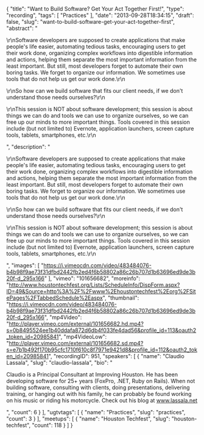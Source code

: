 {
  "title": "Want to Build Software? Get Your Act Together First!",
  "type": "recording",
  "tags": [
    "Practices"
  ],
  "date": "2013-09-28T18:34:15",
  "draft": false,
  "slug": "want-to-build-software-get-your-act-together-first",
  "abstract": "<p>\r\nSoftware developers are supposed to create applications that make people's life easier, automating tedious tasks, encouraging users to get their work done, organizing complex workflows into digestible information and actions, helping them separate the most important information from the least important. But still, most developers forget to automate their own boring tasks. We forget to organize our information. We sometimes use tools that do not help us get our work done.\r\n</p><p>\r\nSo how can we build software that fits our client needs, if we don't understand those needs ourselves?\r\n</p><p>\r\nThis session is NOT about software development; this session is about things we can do and tools we can use to organize ourselves, so we can free up our minds to more important things. Tools covered in this session include (but not limited to) Evernote, application launchers, screen capture tools, tablets, smartphones, etc.\r\n</p>",
  "description": "<p>\r\nSoftware developers are supposed to create applications that make people's life easier, automating tedious tasks, encouraging users to get their work done, organizing complex workflows into digestible information and actions, helping them separate the most important information from the least important. But still, most developers forget to automate their own boring tasks. We forget to organize our information. We sometimes use tools that do not help us get our work done.\r\n</p><p>\r\nSo how can we build software that fits our client needs, if we don't understand those needs ourselves?\r\n</p><p>\r\nThis session is NOT about software development; this session is about things we can do and tools we can use to organize ourselves, so we can free up our minds to more important things. Tools covered in this session include (but not limited to) Evernote, application launchers, screen capture tools, tablets, smartphones, etc.\r\n</p>",
  "images": [
    "https://i.vimeocdn.com/video/483484076-b4b98f9ae73f31dfbd2442fb2ed4f6b58802a86c26b707d1b63696ed9de3b20f-d_295x166"
  ],
  "vimeo": "101656682",
  "moreinfo": "http://www.houstontechfest.org/Lists/ScheduleInfo/DispForm.aspx?ID=49&Source=http%3A%2F%2Fwww%2Ehoustontechfest%2Eorg%2FSitePages%2FTabbedSchedule%2Easpx",
  "thumbnail": "https://i.vimeocdn.com/video/483484076-b4b98f9ae73f31dfbd2442fb2ed4f6b58802a86c26b707d1b63696ed9de3b20f-d_295x166",
  "mp4Video": "http://player.vimeo.com/external/101656682.hd.mp4?s=0b8495524ee1b40ddafa872d6db4f033fe4dad56&profile_id=113&oauth2_token_id=20985841",
  "mp4VideoLow": "http://player.vimeo.com/external/101656682.sd.mp4?s=e7b1b492f170b95cfc1710f610c8f7971e9421d8&profile_id=112&oauth2_token_id=20985841",
  "recordingID": 951,
  "speakers": [
    {
      "name": "Claudio Lassala",
      "slug": "claudio-lassala",
      "bio": "<p>Claudio is a Principal Consultant at Improving Houston. He has been developing software for 25+ years (FoxPro, .NET, Ruby on Rails). When not building software, consulting with clients, doing presentations, delivering training, or hanging out with his family, he can probably be found working on his music or riding his motorcycle. Check out his blog at www.lassala.net</p>",
      "count": 6
    }
  ],
  "ugtvtags": [
    {
      "name": "Practices",
      "slug": "practices",
      "count": 3
    }
  ],
  "meetups": [
    {
      "name": "Houston Techfest",
      "slug": "houston-techfest",
      "count": 118
    }
  ]
}